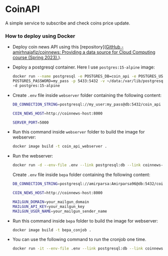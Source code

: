 # CoinAPI

A simple service to subscribe and check coins price update.



### How to deploy using Docker

- Deploy coin news API using this [repository]([GitHub - amirhnajafiz/coinnews: Providing a data source for Cloud Computing course (Spring 2023).](https://github.com/amirhnajafiz/coinnews)).

- Deploy a postgresql container. Here I use `postgres:15-alpine` image:
  
  ```bash
  docker run --name postgresql -e POSTGRES_DB=coin_api -e POSTGRES_USER=my_user -e \
  POSTGRES_PASSWORD=my_pass -p 5433:5432 -v ~/data:/var/lib/postgresql/data \
  -d postgres:15-alpine
  ```

- Create `.env` file inside `webserver` folder containing the following content:
  
  ```bash
  DB_CONNECTION_STRING=postgresql://my_user:my_pass@db:5432/coin_api
  
  COIN_NEWS_HOST=http://coinnews-host:8000
  
  SERVER_PORT=5000
  ```

- Run this command inside `webserver` folder to build the image for webserver:
  
  ```bash
  docker image build -t coin_api_webserver .
  ```

- Run the webserver:
  
  ```bash
  docker run -d --env-file .env --link postgresql:db --link coinnews-container:coinnews-host -p 5001:5000 coin_api_webserver
  ```
  
  Create `.env` file inside `bepa` folder containing the following content:
  
  ```bash
  DB_CONNECTION_STRING=postgresql://amirparsa:Amirparsa96@db:5432/coin_api
  
  COIN_NEWS_HOST=http://coinnews-host:8000
  
  MAILGUN_DOMAIN=your_mailgun_domain
  MAILGUN_API_KEY=your_mailgun_key
  MAILGUN_USER_NAME=your_mailgun_sender_name
  ```

- Run this command inside `bepa` folder to build the image for webserver:
  
  ```bash
  docker image build -t bepa_conjob .
  ```

- You can use the following command to run the cronjob one time.
  
  ```bash
  docker run -it --env-file .env --link postgresql:db --link coinnews-container:coinnews-host -p 5001:5000 bepa_conjob
  ```
